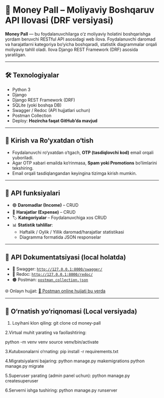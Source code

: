 # 💸 Money Pall – Moliyaviy Boshqaruv API Ilovasi (DRF versiyasi)

**Money Pall** — bu foydalanuvchilarga o‘z moliyaviy holatini boshqarishga yordam beruvchi RESTful API asosidagi web ilova. Foydalanuvchi daromad va harajatlarni kategoriya bo‘yicha boshqaradi, statistik diagrammalar orqali moliyaviy tahlil oladi. Ilova Django REST Framework (DRF) asosida yaratilgan.

---

## 🛠 Texnologiyalar

- Python 3
- Django
- Django REST Framework (DRF)
- SQLite (yoki boshqa DB)
- Swagger / Redoc (API hujjatlari uchun)
- Postman Collection
- Deploy: **Hozircha faqat GitHub’da mavjud**

---

## 🔐 Kirish va Ro‘yxatdan o‘tish

- Foydalanuvchi ro‘yxatdan o‘tgach, **OTP (tasdiqlovchi kod)** email orqali yuboriladi.
- Agar OTP xabari emailda ko‘rinmasa, **Spam yoki Promotions** bo‘limlarini tekshiring.
- Email orqali tasdiqlangandan keyingina tizimga kirish mumkin.

---

## 🚀 API funksiyalari

- 🟢 **Daromadlar (Income)** – CRUD
- 🔴 **Harajatlar (Expense)** – CRUD
- 🏷️ **Kategoriyalar** – Foydalanuvchiga xos CRUD
- 📊 **Statistik tahlillar**:
  - Haftalik / Oylik / Yillik daromad/harajatlar statistikasi
  - Diagramma formatida JSON responselar

---

## 📑 API Dokumentatsiyasi (local holatda)

- 🔵 Swagger: [`http://127.0.0.1:8000/swagger/`](http://127.0.0.1:8000/swagger/)
- 🔴 Redoc: [`http://127.0.0.1:8000/redoc/`](http://127.0.0.1:8000/redoc/)
- 🟠 Postman: [`postman_collection.json`](./postman_collection.json)



🌐 Onlayn hujjat:
[📎 Postman online hujjati bu yerda](https://.postman.co/workspace/My-Workspace~90e16836-b8b5-4aa2-8227-b5af2b84b2f5/collection/43380057-0ad90b35-78be-4086-a72c-d74ead8dd7b2?action=share&creator=43380057)


---

## 📂 O‘rnatish yo‘riqnomasi (Local versiyada)


1. Loyihani klon qiling:
git clone cd money-pall

2.Virtual muhit yarating va faollashtiring:

python -m venv venv source venv/bin/activate

3.Kutubxonalarni o‘rnating: pip install -r requirements.txt

4.Migratsiyalarni bajaring: python manage.py makemigrations python manage.py migrate

5.Superuser yarating (admin panel uchun): python manage.py createsuperuser

6.Serverni ishga tushiring: python manage.py runserver
